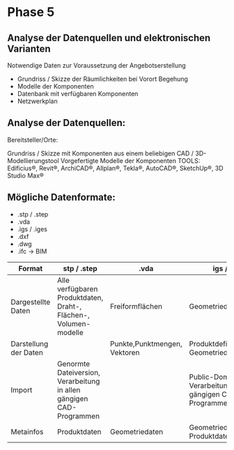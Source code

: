 # Phase 5

## Analyse der Datenquellen und elektronischen Varianten
Notwendige Daten zur Voraussetzung der Angebotserstellung

- Grundriss / Skizze der Räumlichkeiten bei Vorort Begehung
- Modelle der Komponenten
- Datenbank mit verfügbaren Komponenten
- Netzwerkplan

## Analyse der Datenquellen:

Bereitsteller/Orte:

Grundriss / Skizze mit Komponenten aus einem beliebigen CAD / 3D-Modellierungstool
Vorgefertigte Modelle der Komponenten
TOOLS: Edificius®, Revit®, ArchiCAD®, Allplan®, Tekla®, AutoCAD®, SketchUp®, 3D Studio Max®

## Mögliche Datenformate:

- .stp / .step
- .vda
- .igs / .iges
- .dxf
- .dwg
- .ifc → BIM

|Format|stp / .step|.vda|igs / .iges|.dxf|.dwg|.ifc → BIM|
|---|---|---|---|---|---|---|
|Dargestellte Daten|Alle verfügbaren Produktdaten, Draht-, Flächen-, Volumen-modelle| Freiformflächen|Geometriedaten|Vektoren|2D/3D Konstruktionsdaten|3D-Modelle, Informationen zu Daten|
|Darstellung der Daten||Punkte,Punktmengen, Vektoren|Produktdefinitionsdaten, Geometriedaten|Binär/ASCII||ASCII Textdatei|
|Import|Genormte Dateiversion, Verarbeitung in allen gängigen CAD-Programmen||Public-Domain-Format, Verarbeitung in allen gängigen CAD-Programmen|AutoCAD|AutoCAD|Offenes Format, alle gängigen BIM-Programme|
|Metainfos|Produktdaten|Geometriedaten|Geometriedaten, Produktdaten|Vektoren als Binäres|||
